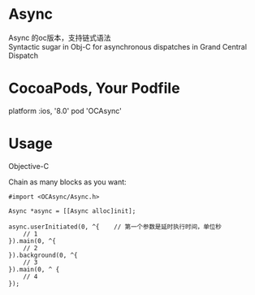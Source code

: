 # Async
Async 的oc版本，支持链式语法    
Syntactic sugar in Obj-C for asynchronous dispatches in Grand Central Dispatch


# CocoaPods, Your Podfile
platform :ios, '8.0'
pod 'OCAsync'


# Usage
Objective-C

Chain as many blocks as you want:

    #import <OCAsync/Async.h>

    Async *async = [[Async alloc]init];

    async.userInitiated(0, ^{    // 第一个参数是延时执行时间，单位秒
        // 1
    }).main(0, ^{
        // 2
    }).background(0, ^{
        // 3
    }).main(0, ^ {
        // 4
    });
    
